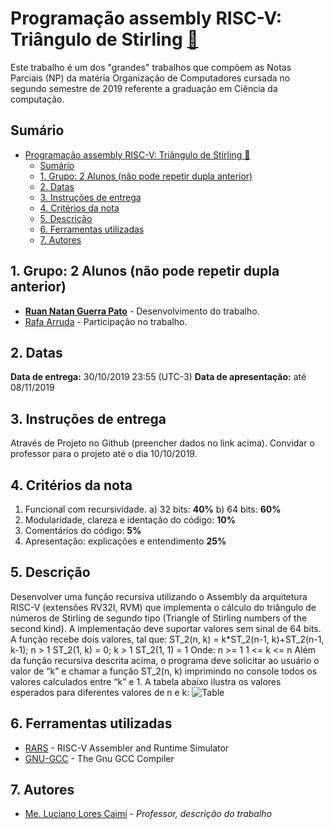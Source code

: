 # Programação assembly RISC-V: Triângulo de Stirling [:triangular_ruler:](https://github.com/ruanpato/risc-v/tree/master/triangulo_stirling) #

Este trabalho é um dos "grandes" trabalhos que compõem as Notas Parciais (NP) da matéria Organização de Computadores cursada no segundo semestre de 2019 referente a graduação em Ciência da computação.

## Sumário ##

- [Programação assembly RISC-V: Triângulo de Stirling :triangular_ruler:](#programação-assembly-risc-v-triângulo-de-stirling-triangular_ruler)
  - [Sumário](#sumário)
  - [1. Grupo: 2 Alunos (não pode repetir dupla anterior)](#1-grupo-2-alunos-não-pode-repetir-dupla-anterior)
  - [2. Datas](#2-datas)
  - [3. Instruções de entrega](#3-instruções-de-entrega)
  - [4. Critérios da nota](#4-critérios-da-nota)
  - [5. Descrição](#5-descrição)
  - [6. Ferramentas utilizadas](#6-ferramentas-utilizadas)
  - [7. Autores](#7-autores)

## 1. Grupo: 2 Alunos (não pode repetir dupla anterior) ##

- **[Ruan Natan Guerra Pato](https://github.com/ruanpato)** - Desenvolvimento do trabalho.
- [Rafa Arruda](https://github.com/mazarafa) - Participação no trabalho.

## 2. Datas ##

**Data de entrega:** 30/10/2019 23:55 (UTC-3)
**Data de apresentação:** até 08/11/2019

## 3. Instruções de entrega ##

Através de Projeto no Github (preencher dados no link acima). Convidar o professor para o projeto até o dia 10/10/2019.

## 4. Critérios da nota ##

1) Funcional com recursividade.
    a) 32 bits: **40%**
    b) 64 bits: **60%**
2) Modularidade, clareza e identação do código: **10%**
3) Comentários do código: **5%**
4) Apresentação: explicações e entendimento **25%**

## 5. Descrição ##

Desenvolver uma função recursiva utilizando o Assembly da arquitetura RISC-V (extensões RV32I, RVM) que implementa o cálculo do triângulo de números de Stirling de segundo tipo (Triangle of Stirling numbers of the second kind). A implementação deve suportar valores sem sinal de 64 bits.
    A função recebe dois valores, tal que:
        ST_2(n, k) = k*ST_2(n-1, k)+ST_2(n-1, k-1); n > 1
        ST_2(1, k) = 0; k > 1
        ST_2(1, 1) = 1
    Onde:   n >= 1
            1 <= k <= n
Além da função recursiva descrita acima, o programa deve solicitar ao usuário o valor de “k” e chamar a função ST_2(n, k) imprimindo no console todos os valores calculados entre “k” e 1.
    A tabela abaixo ilustra os valores esperados para diferentes valores de n e k:
    ![Table](images/table.png)

## 6. Ferramentas utilizadas ##

- [RARS](https://github.com/TheThirdOne/rars) - RISC-V Assembler and Runtime Simulator
- [GNU-GCC](https://gcc.gnu.org) - The Gnu GCC Compiler

## 7. Autores ##

- [Me. Luciano Lores Caimi](https://github.com/lcaimi) - *Professor, descrição do trabalho*
